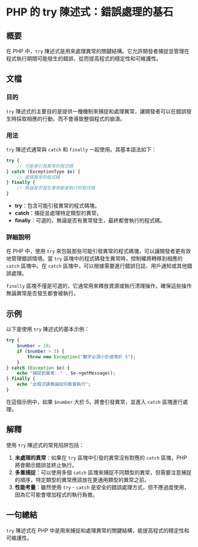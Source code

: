 <!--
Meta Description: # PHP 的 try 陳述式：錯誤處理的基石 ## 概要 在 PHP 中，`try` 陳述式是用來處理異常的關鍵結構。它允許開發者捕捉並管理在程式執行期間可能發生的錯誤，從而提高程式的穩定性和可維護性。 ## 文檔 ### 目的 `try` 陳述式的主要目的是提供一種機制來捕捉和處理異常，讓開發者...
Meta Keywords: try, catch, php, finally, number
-->

# PHP 的 try 陳述式：錯誤處理的基石

## 概要
在 PHP 中，`try` 陳述式是用來處理異常的關鍵結構。它允許開發者捕捉並管理在程式執行期間可能發生的錯誤，從而提高程式的穩定性和可維護性。

## 文檔
### 目的
`try` 陳述式的主要目的是提供一種機制來捕捉和處理異常，讓開發者可以在錯誤發生時採取相應的行動，而不會導致整個程式的崩潰。

### 用法
`try` 陳述式通常與 `catch` 和 `finally` 一起使用。其基本語法如下：

```php
try {
    // 可能會引發異常的程式碼
} catch (ExceptionType $e) {
    // 處理異常的程式碼
} finally {
    // 無論是否發生異常都會執行的程式碼
}
```

- **try**：包含可能引發異常的程式碼塊。
- **catch**：捕捉並處理特定類型的異常。
- **finally**：可選的，無論是否有異常發生，最終都會執行的程式碼。

### 詳細說明
在 PHP 中，使用 `try` 來包裝那些可能引發異常的程式碼塊，可以讓開發者更有效地管理錯誤情境。當 `try` 區塊中的程式碼發生異常時，控制權將轉移到相應的 `catch` 區塊中。在 `catch` 區塊中，可以根據需要進行錯誤日誌、用戶通知或其他錯誤處理。

`finally` 區塊不僅是可選的，它通常用來釋放資源或執行清理操作，確保這些操作無論異常是否發生都會被執行。

## 示例
以下是使用 `try` 陳述式的基本示例：

```php
try {
    $number = 10;
    if ($number > 5) {
        throw new Exception("數字必須小於或等於 5");
    }
} catch (Exception $e) {
    echo "捕捉到異常: " . $e->getMessage();
} finally {
    echo "此程式碼無論如何都會執行";
}
```

在這個示例中，如果 `$number` 大於 5，將會引發異常，並進入 `catch` 區塊進行處理。

## 解釋
使用 `try` 陳述式的常見陷阱包括：

1. **未處理的異常**：如果在 `try` 區塊中引發的異常沒有對應的 `catch` 區塊，PHP 將會顯示錯誤並終止執行。
2. **多重捕捉**：可以使用多個 `catch` 區塊來捕捉不同類型的異常，但需要注意捕捉的順序，特定類型的異常應該放在更通用類型的異常之前。
3. **性能考量**：雖然使用 `try` - `catch` 是安全的錯誤處理方式，但不應過度使用，因為它可能會增加程式的執行負擔。

## 一句總結
`try` 陳述式在 PHP 中是用來捕捉和處理異常的關鍵結構，能提高程式的穩定性和可維護性。